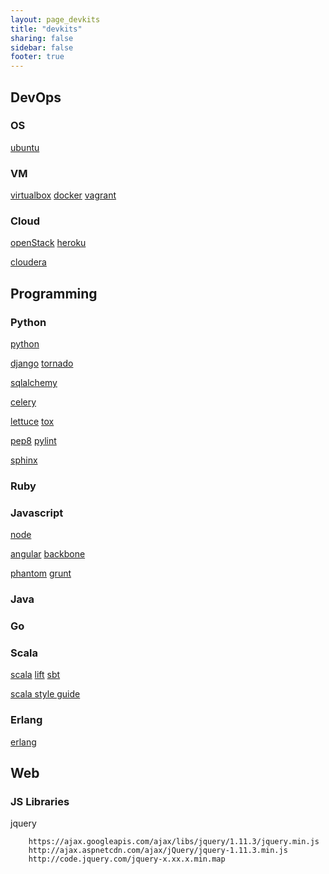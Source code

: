 ```yaml
---
layout: page_devkits
title: "devkits"
sharing: false
sidebar: false
footer: true
---
```


## DevOps

### OS

[ubuntu](http://www.ubuntu.com/download/server)

### VM

[virtualbox](https://www.virtualbox.org/wiki/Downloads) 
[docker]() 
[vagrant]() 

### Cloud

[openStack]() 
[heroku](https://www.heroku.com/home) 

[cloudera]() 

## Programming

### Python

[python](https://www.python.org)

[django]() 
[tornado]() 


[sqlalchemy](http://www.sqlalchemy.org) 


[celery](http://www.celeryproject.org) 


[lettuce]() 
[tox](https://tox.readthedocs.org/en/latest/index.html) 


[pep8]() 
[pylint]() 

[sphinx](http://sphinx-doc.org) 

### Ruby

### Javascript

[node]() 

[angular]() 
[backbone]() 

[phantom](http://phantomjs.org) 
[grunt](http://gruntjs.com/getting-started) 

### Java

### Go

### Scala

[scala](http://www.scala-lang.org)
[lift](http://liftweb.net/index)
[sbt](http://www.scala-sbt.org)

[scala style guide](http://docs.scala-lang.org/style/)


### Erlang

[erlang](http://www.erlang.org) 

## Web 


### JS Libraries

jquery

```
    https://ajax.googleapis.com/ajax/libs/jquery/1.11.3/jquery.min.js
    http://ajax.aspnetcdn.com/ajax/jQuery/jquery-1.11.3.min.js
    http://code.jquery.com/jquery-x.xx.x.min.map
```

